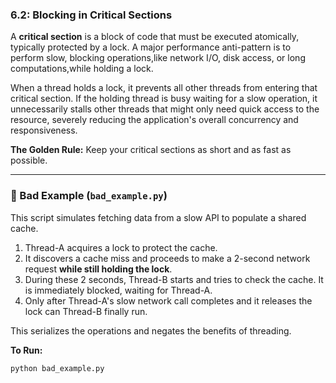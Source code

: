 ### 6.2: Blocking in Critical Sections

A **critical section** is a block of code that must be executed atomically, typically protected by a lock. A major performance anti-pattern is to perform slow, blocking operations,like network I/O, disk access, or long computations,while holding a lock.

When a thread holds a lock, it prevents all other threads from entering that critical section. If the holding thread is busy waiting for a slow operation, it unnecessarily stalls other threads that might only need quick access to the resource, severely reducing the application's overall concurrency and responsiveness.

**The Golden Rule:** Keep your critical sections as short and as fast as possible.

---

### 🔴 Bad Example (`bad_example.py`)

This script simulates fetching data from a slow API to populate a shared cache.
1.  Thread-A acquires a lock to protect the cache.
2.  It discovers a cache miss and proceeds to make a 2-second network request **while still holding the lock**.
3.  During these 2 seconds, Thread-B starts and tries to check the cache. It is immediately blocked, waiting for Thread-A.
4.  Only after Thread-A's slow network call completes and it releases the lock can Thread-B finally run.

This serializes the operations and negates the benefits of threading.

**To Run:**
```bash
python bad_example.py